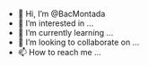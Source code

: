 - 👋 Hi, I’m @BacMontada
- 👀 I’m interested in ...
- 🌱 I’m currently learning ...
- 💞️ I’m looking to collaborate on ...
- 📫 How to reach me ...

<!---
BacMontada/BacMontada is a ✨ special ✨ repository because its `README.md` (this file) appears on your GitHub profile.
You can click the Preview link to take a look at your changes.
--->
